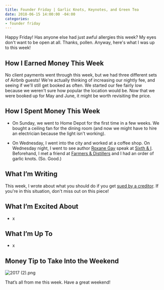 ```yaml
---
title: Founder Friday | Garlic Knots, Keynotes, and Green Tea
date: 2018-06-15 14:00:00 -04:00
categories:
- founder friday
---
```


Happy Friday! Has anyone else had just awful allergies this week? My eyes don't want to be open at all. Thanks, pollen. Anyway, here's what I was up to this week!

## How I Earned Money This Week

No client payments went through this week, but we had three different sets of Airbnb guests! We're actually thinking of increasing our nightly fee, and seeing if we'll still get booked as often. We started our fee fairly low because we weren't sure how popular the location would be. Now that we were booked up for May and June, it might be worth revisiting the price.

## How I Spent Money This Week

* On Sunday, we went to Home Depot for the first time in a few weeks. We bought a ceiling fan for the dining room (and now we might have to hire an electrician because the light isn't working).

* On Wednesday, I went into the city and worked at a coffee shop. On Wednesday night, I went to see author [Roxane Gay](http://www.roxanegay.com/) speak at [Sixth & I](https://www.sixthandi.org/). Beforehand, I met a friend at [Farmers & Distillers](https://farmersanddistillers.com/) and I had an order of garlic knots. (So. Good.)

## What I’m Writing

This week, I wrote about what you should do if you get [sued by a creditor](https://www.maggiegermano.com/blog/what-do-i-do-if-i-get-sued-by-a-creditor/). If you're in this situation, don't miss out on this piece!

## What I’m Excited About

* x

## What I’m Up To

* x

## Money Tip to Take Into the Weekend

![2017 (2).png](/uploads/2017%20(2).png)

That’s all from me this week. Have a great weekend!